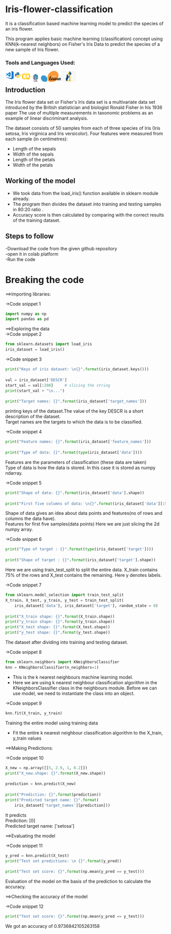 # Iris-flower-classification
It is a classification based machine learning model to predict the species of an iris flower.

This program applies basic machine learning (classification) concept using KNN(k-nearest neighbors) on Fisher's Iris Data to predict the species of a new sample of Iris flower.

### Tools and Languages Used:
<img align="left" alt="VS Code" width="26px" src="vscode.png" />
<img align="left" alt="Python" width="26px" src="python.png" />
<img align="left" alt="colab" width="26px" height="34px" src="colab.png" />
<img align="left" alt="numpy"   width="34px" height="40px" src="numpy.png" />
<img align="left" alt="scikit learn"  height="34px" src="Scikit_learn.png" />
<img align="left" alt="pandas"  height="34px" src="pandas.png" />
<br>

## Introduction
The Iris flower data set or Fisher's Iris data set is a multivariate data set introduced by the British statistician and biologist Ronald Fisher in his 1936 paper The use of multiple measurements in taxonomic problems as an example of linear discriminant analysis.

The dataset consists of 50 samples from each of three species of Iris (Iris setosa, Iris virginica and Iris versicolor).
Four features were measured from each sample (in centimetres):
* Length of the sepals
* Width of the sepals
* Length of the petals
* Width of the petals

## Working of the model

* We took data from the load_iris() function available in sklearn module already. 
* The program then divides the dataset into training and testing samples in 80:20 ratio .
* Accuracy score is then calculated by comparing with the correct results of the training dataset.

## Steps to follow
-Download the code from the given github repository<br>
-open it in colab platform <br>
-Run the code<br>

# Breaking the code


==>Importing libraries:

->Code snippet 1
```python
import numpy as np
import pandas as pd
```

==>Exploring the data <br>
->Code snippet 2
```python
from sklearn.datasets import load_iris
iris_dataset = load_iris()
```


->Code snippet 3
```python
print("Keys of iris dataset: \n{}".format(iris_dataset.keys()))

val = iris_dataset['DESCR']
start_val = val[:200]     # slicing the string
print(start_val + "\n...")

print("Target names: {}".format(iris_dataset['target_names']))
```
printing keys of the dataset.The value of the key DESCR is a short description of the dataset.<br>
Target names are the targets to which the data is to be classified.<br>



->Code snippet 4
```python
print("Feature names: {}".format(iris_dataset['feature_names']))

print("Type of data: {}".format(type(iris_dataset['data'])))
```
Features are the parameters of classification (these data are taken) <br>
Type of data is how the data is stored. In this case it is stored as numpy ndarray.<br>



->Code snippet 5
```python
print("Shape of data: {}".format(iris_dataset['data'].shape))

print("First five columns of data: \n{}".format(iris_dataset['data'][:5]))
```
Shape of data gives an idea about data points and features(no of rows and columns the data have).<br>
Features for first five samples(data points) Here we are just slicing the 2d numpy array.<br>



->Code snippet 6
```python
print("Type of target : {}".format(type(iris_dataset['target'])))

print("Shape of target : {}".format(iris_dataset['target'].shape))
```
Here we are using train_test_split to split the entire data. X_train contains 75% of the rows and X_test contains the remaining. Here y denotes labels.



->Code snippet 7
```python
from sklearn.model_selection import train_test_split
X_train, X_test, y_train, y_test = train_test_split(
    iris_dataset['data'], iris_dataset['target'], random_state = 0)

print("X_train shape: {}".format(X_train.shape))
print("y_train shape: {}".format(y_train.shape))
print("X_test shape: {}".format(X_test.shape))
print("y_test shape: {}".format(y_test.shape))
```
The dataset after dividing into training and testing dataset.



->Code snippet 8
```python
from sklearn.neighbors import KNeighborsClassifier
knn = KNeighborsClassifier(n_neighbors=1)
```
* This is the k nearest neighbours machine learning model. <br>
* Here we are using k nearest neighbour classification algorithm in the KNeighborsClassifier class in the neighbours module. Before we can use model, we need to instantiate the class into an object.



->Code snippet 9
```python
knn.fit(X_train, y_train)
```
Training the entire model using training data<br>
* Fit the entire k nearest neighbour classification algorithm to the X_train, y_train values



==>Making Predictions: <br>

->Code snippet 10
```python
X_new = np.array([[5, 2.9, 1, 0.2]])
print("X_new.shape: {}".format(X_new.shape))

prediction = knn.predict(X_new)

print("Prediction: {}".format(prediction))
print("Predicted target name: {}".format(
    iris_dataset['target_names'][prediction]))
```
It predicts <br>
Prediction: [0] <br>
Predicted target name: ['setosa']



==>Evaluating the model <br>

->Code snippet 11
```python
y_pred = knn.predict(X_test)
print("Test set predictions: \n {}".format(y_pred))

print("Test set score: {}".format(np.mean(y_pred == y_test)))
```
Evaluation of the model on the basis of the prediction to calculate the accuracy.



==>Checking the accuracy of the model

->Code snippet 12
```python
print("Test set score: {}".format(np.mean(y_pred == y_test)))
```
We got an accuracy of 0.9736842105263158


